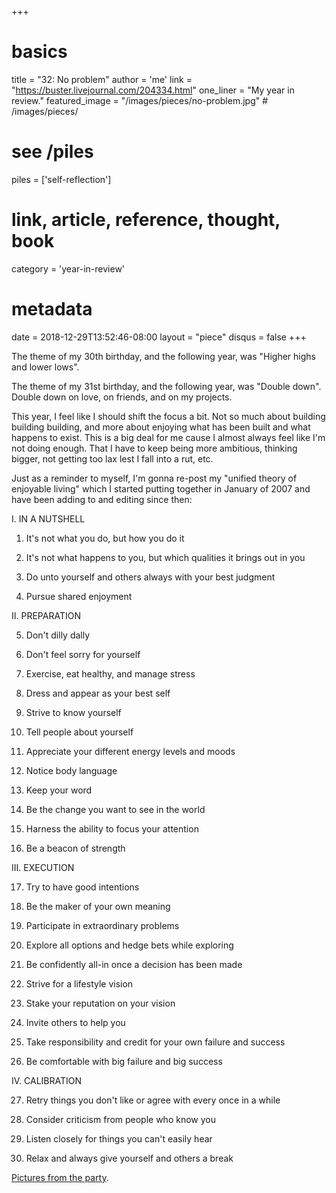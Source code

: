 +++
# basics
title     		 = "32: No problem"
author    		 = 'me'
link      		 = "https://buster.livejournal.com/204334.html"
one_liner 		 = "My year in review."
featured_image = "/images/pieces/no-problem.jpg" # /images/pieces/

# see /piles
piles     		 = ['self-reflection']

# link, article, reference, thought, book
category  		 = 'year-in-review' 

# metadata
date      		 = 2018-12-29T13:52:46-08:00
layout    		 = "piece"
disqus    		 = false
+++

The theme of my 30th birthday, and the following year, was "Higher highs and lower lows". 

The theme of my 31st birthday, and the following year, was "Double down". Double down on love, on friends, and on my projects.

This year, I feel like I should shift the focus a bit. Not so much about building building building, and more about enjoying what has been built and what happens to exist. This is a big deal for me cause I almost always feel like I'm not doing enough. That I have to keep being more ambitious, thinking bigger, not getting too lax lest I fall into a rut, etc.

Just as a reminder to myself, I'm gonna re-post my "unified theory of enjoyable living" which I started putting together in January of 2007 and have been adding to and editing since then:

I. IN A NUTSHELL

1. It's not what you do, but how you do it

2. It's not what happens to you, but which qualities it brings out in you

3. Do unto yourself and others always with your best judgment

4. Pursue shared enjoyment

II. PREPARATION

5. Don't dilly dally

6. Don't feel sorry for yourself

7. Exercise, eat healthy, and manage stress

8. Dress and appear as your best self

9. Strive to know yourself

10. Tell people about yourself

11. Appreciate your different energy levels and moods

12. Notice body language

13. Keep your word

14. Be the change you want to see in the world

15. Harness the ability to focus your attention

16. Be a beacon of strength

III. EXECUTION

17. Try to have good intentions

18. Be the maker of your own meaning

19. Participate in extraordinary problems

20. Explore all options and hedge bets while exploring

21. Be confidently all-in once a decision has been made

22. Strive for a lifestyle vision

23. Stake your reputation on your vision

24. Invite others to help you

25. Take responsibility and credit for your own failure and success

26. Be comfortable with big failure and big success

IV. CALIBRATION

27. Retry things you don't like or agree with every once in a while

28. Consider criticism from people who know you

29. Listen closely for things you can't easily hear

30. Relax and always give yourself and others a break

[Pictures from the party](https://buster.livejournal.com/204717.html).